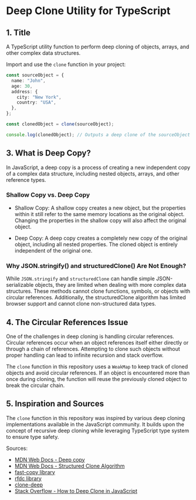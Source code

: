 # Deep Clone Utility for TypeScript

## 1. Title

A TypeScript utility function to perform deep cloning of objects, arrays, and other complex data structures.

Import and use the `clone` function in your project:

```typescript
const sourceObject = {
  name: "John",
  age: 30,
  address: {
    city: "New York",
    country: "USA",
  },
};

const clonedObject = clone(sourceObject);

console.log(clonedObject); // Outputs a deep clone of the sourceObject
```

## 3. What is Deep Copy?

In JavaScript, a deep copy is a process of creating a new independent copy of a complex data structure, including nested objects, arrays, and other reference types.

### Shallow Copy vs. Deep Copy

- Shallow Copy: A shallow copy creates a new object, but the properties within it still refer to the same memory locations as the original object. Changing the properties in the shallow copy will also affect the original object.

- Deep Copy: A deep copy creates a completely new copy of the original object, including all nested properties. The cloned object is entirely independent of the original one.

### Why JSON.stringify() and structuredClone() Are Not Enough?

While `JSON.stringify` and `structuredClone` can handle simple JSON-serializable objects, they are limited when dealing with more complex data structures. These methods cannot clone functions, symbols, or objects with circular references. Additionally, the structuredClone algorithm has limited browser support and cannot clone non-structured data types.

## 4. The Circular References Issue

One of the challenges in deep cloning is handling circular references. Circular references occur when an object references itself either directly or through a chain of references. Attempting to clone such objects without proper handling can lead to infinite recursion and stack overflow.

The `clone` function in this repository uses a `WeakMap` to keep track of cloned objects and avoid circular references. If an object is encountered more than once during cloning, the function will reuse the previously cloned object to break the circular chain.

## 5. Inspiration and Sources

The `clone` function in this repository was inspired by various deep cloning implementations available in the JavaScript community. It builds upon the concept of recursive deep cloning while leveraging TypeScript type system to ensure type safety.

Sources:

- [MDN Web Docs - Deep copy](https://developer.mozilla.org/en-US/docs/Glossary/Deep_copy)
- [MDN Web Docs - Structured Clone Algorithm](https://developer.mozilla.org/en-US/docs/Web/API/Web_Workers_API/Structured_clone_algorithm)
- [fast-copy library](https://github.com/planttheidea/fast-copy)
- [rfdc library](https://github.com/davidmarkclements/rfdc)
- [clone-deep](https://github.com/jonschlinkert/clone-deep)
- [Stack Overflow - How to Deep Clone in JavaScript](https://stackoverflow.com/questions/122102/what-is-the-most-efficient-way-to-deep-clone-an-object-in-javascript)
